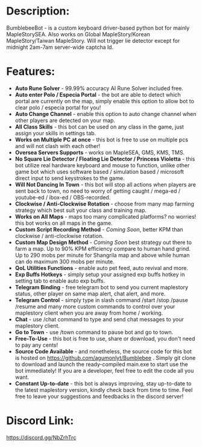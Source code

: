 # Description: 
BumblebeeBot - is a custom keyboard driver-based python bot for mainly MapleStorySEA. 
Also works on Global MapleStory/Korean MapleStory/Taiwan MapleStory. 
Will not trigger lie detector except for midnight 2am-7am server-wide captcha ld. 

# Features:
- **Auto Rune Solver** - 99.99% accuracy AI Rune Solver included free. 
- **Auto enter Polo / Especia Portal** - the bot are able to detect which portal are currently on the map, simply enable this option to allow bot to clear polo / especia  portal for you!
- **Auto Change Channel** - enable this option to auto change channel when other players are detected on your map. 
- **All Class Skills** - this bot can be used on any class in the game, just assign your skills in settings tab. 
- **Works on Multiple PC at once** - this bot is free to use on multiple pcs and will not clash with each other!
- **Oversea Servers Supports** - works on MapleSEA, GMS, KMS, TMS. 
- **No Square Lie Detector / Floating Lie Detector / Princess Violetta** - this bot utilize real hardware keyboard and mouse to function, unlike other game bot which uses 
software based / simulation based / microsoft direct input to send keystrokes to the game. 
- **Will Not Dancing In Town** - this bot will stop all actions when players are sent back to town, no need to worry of getting caught / mega-ed / youtube-ed / ibox-ed / OBS-recorded. 
- **Clockwise / Anti-Clockwise Rotation** - choose from many map farming strategy which best suit your class and training map. 
- **Works on All Maps** - maps too many complicated platforms? no worries! this bot works on all maps in the game. 
- **Custom Script Recording Method** - *Coming Soon*, better KPM than clockwise / anti-clockwise rotation. 
- **Custom Map Design Method** - *Coming Soon* best strategy out there to farm a map. Up to 90% KPM efficiency compare to human hand grind. Up to 290 mobs per minute for Shangrila map and above while human can do maximum 300 mobs per minute. 
- **QoL Utilities Functions** - enable auto pet feed, auto revival and more. 
- **Exp Buffs Hotkeys** - simply setup your assigned exp buffs hotkey in setting tab to enable auto exp buffs. 
- **Telegram Binding** - free telegram bot to send you current maplestory status, other player on same map alert, chat alert, and more. 
- **Telegram Control** - simply type in slash command /start /stop /pause /resume and many more custom commands to control over your maplestory client when you are away from home / working.
- **Chat** - use /chat command to type and send chat messages to your maplestory client. 
- **Go to Town** - use /town command to pause bot and go to town. 
- **Free-To-Use** - this bot is free to use, share or download, you don't need to pay any cents!
- **Source Code Available** - and nonetheless, the source code for this bot is hosted on https://github.com/agumonlyt/Bumblebee . 
Simply git clone to download and launch the ready-compiled main.exe to start use the bot immediately! If you are a developer, feel free to edit the code all you want. 
- **Constant Up-to-date** - this bot is always improving, stay up-to-date to the latest maplestory version, kindly check back from time to time. Feel free to leave your suggestions and feedbacks in the discord server! 

# Discord Link: 
https://discord.gg/NbZrhTrc
